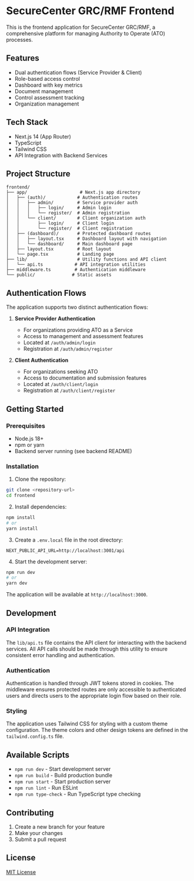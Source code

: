 # SecureCenter GRC/RMF Frontend

This is the frontend application for SecureCenter GRC/RMF, a comprehensive platform for managing Authority to Operate (ATO) processes.

## Features

- Dual authentication flows (Service Provider & Client)
- Role-based access control
- Dashboard with key metrics
- Document management
- Control assessment tracking
- Organization management

## Tech Stack

- Next.js 14 (App Router)
- TypeScript
- Tailwind CSS
- API Integration with Backend Services

## Project Structure

```
frontend/
├── app/                    # Next.js app directory
│   ├── (auth)/            # Authentication routes
│   │   ├── admin/         # Service provider auth
│   │   │   ├── login/     # Admin login
│   │   │   └── register/  # Admin registration
│   │   └── client/        # Client organization auth
│   │       ├── login/     # Client login
│   │       └── register/  # Client registration
│   ├── (dashboard)/       # Protected dashboard routes
│   │   ├── layout.tsx     # Dashboard layout with navigation
│   │   └── dashboard/     # Main dashboard page
│   ├── layout.tsx         # Root layout
│   └── page.tsx           # Landing page
├── lib/                   # Utility functions and API client
│   └── api.ts            # API integration utilities
├── middleware.ts         # Authentication middleware
└── public/              # Static assets
```

## Authentication Flows

The application supports two distinct authentication flows:

1. **Service Provider Authentication**
   - For organizations providing ATO as a Service
   - Access to management and assessment features
   - Located at `/auth/admin/login`
   - Registration at `/auth/admin/register`

2. **Client Authentication**
   - For organizations seeking ATO
   - Access to documentation and submission features
   - Located at `/auth/client/login`
   - Registration at `/auth/client/register`

## Getting Started

### Prerequisites

- Node.js 18+ 
- npm or yarn
- Backend server running (see backend README)

### Installation

1. Clone the repository:
```bash
git clone <repository-url>
cd frontend
```

2. Install dependencies:
```bash
npm install
# or
yarn install
```

3. Create a `.env.local` file in the root directory:
```env
NEXT_PUBLIC_API_URL=http://localhost:3001/api
```

4. Start the development server:
```bash
npm run dev
# or
yarn dev
```

The application will be available at `http://localhost:3000`.

## Development

### API Integration

The `lib/api.ts` file contains the API client for interacting with the backend services. All API calls should be made through this utility to ensure consistent error handling and authentication.

### Authentication

Authentication is handled through JWT tokens stored in cookies. The middleware ensures protected routes are only accessible to authenticated users and directs users to the appropriate login flow based on their role.

### Styling

The application uses Tailwind CSS for styling with a custom theme configuration. The theme colors and other design tokens are defined in the `tailwind.config.ts` file.

## Available Scripts

- `npm run dev` - Start development server
- `npm run build` - Build production bundle
- `npm run start` - Start production server
- `npm run lint` - Run ESLint
- `npm run type-check` - Run TypeScript type checking

## Contributing

1. Create a new branch for your feature
2. Make your changes
3. Submit a pull request

## License

[MIT License](LICENSE)
